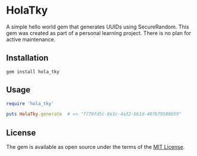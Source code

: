 # HolaTky
A simple hello world gem that generates UUIDs using SecureRandom. 
This gem was created as part of a personal learning project. There is no plan for active maintenance.

## Installation

```
gem install hola_tky
```

## Usage

```ruby
require 'hola_tky'

puts HolaTky.generate  # => "f779fd5c-8e1c-4a32-bb1d-407b79588b59"
```

## License

The gem is available as open source under the terms of the [MIT License](https://opensource.org/licenses/MIT).